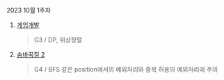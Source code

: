 2023 10월 1주차

1. [게임개발](https://www.acmicpc.net/problem/1516)
   > G3 / DP, 위상정렬
2. [숨바꼭질 2](https://www.acmicpc.net/problem/12851)
   > G4 / BFS
   > 같은 position에서의 예외처리와 중복 허용의 예외처리에 주의
